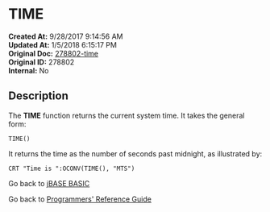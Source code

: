 # TIME

**Created At:** 9/28/2017 9:14:56 AM  
**Updated At:** 1/5/2018 6:15:17 PM  
**Original Doc:** [278802-time](https://docs.jbase.com/36868-jbase-basic/278802-time)  
**Original ID:** 278802  
**Internal:** No  

## Description

The **TIME** function returns the current system time. It takes the general form:

```
TIME()
```

It returns the time as the number of seconds past midnight, as illustrated by:

```
CRT "Time is ":OCONV(TIME(), "MTS")
```

Go back to [jBASE BASIC](./../README.md)

Go back to [Programmers' Reference Guide](./../../reference-guides/jbc/README.md)

  
<PageFooter />
